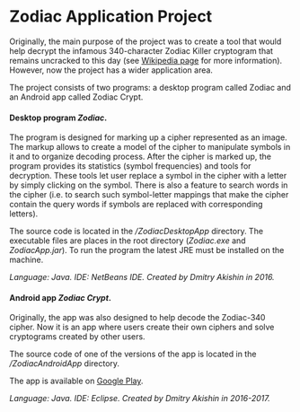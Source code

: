 # Zodiac Application Project

Originally, the main purpose of the project was to create a tool that would help decrypt the infamous 340-character Zodiac Killer cryptogram that remains uncracked to this day (see [Wikipedia page](https://en.wikipedia.org/wiki/Zodiac_Killer#Letters_from_the_Zodiac) for more information). 
However, now the project has a wider application area. 

The project consists of two programs: a desktop program called Zodiac and an Android app called Zodiac Crypt.

#### Desktop program *Zodiac*.

The program is designed for marking up a cipher represented as an image. The markup allows to create a model of the cipher to manipulate symbols in it and to organize decoding process. After the cipher is marked up, the program provides its statistics (symbol frequencies) and tools for decryption. These tools let user replace a symbol in the cipher with a letter by simply clicking on the symbol. There is also a feature to search words in the cipher (i.e. to search such symbol-letter mappings that make the cipher contain the query words if symbols are replaced with corresponding letters).

The source code is located in the */ZodiacDesktopApp* directory. The executable files are places in the root directory (*Zodiac.exe* and *ZodiacApp.jar*). To run the program the latest JRE must be installed on the machine.

*Language: Java. IDE: NetBeans IDE. Created by Dmitry Akishin in 2016.*


#### Android app *Zodiac Crypt*.

Originally, the app was also designed to help decode the Zodiac-340 cipher. Now it is an app where users create their own ciphers and solve cryptograms created by other users.

The source code of one of the versions of the app is located in the */ZodiacAndroidApp* directory.

The app is available on [Google Play](https://play.google.com/store/apps/details?id=com.deakishin.zodiac).

*Language: Java. IDE: Eclipse. Created by Dmitry Akishin in 2016-2017.*
